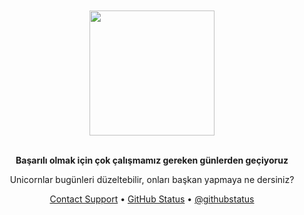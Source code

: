 <div align="center">
    <br>
    <br>
    <img width="200" src="https://user-images.githubusercontent.com/30767528/87148945-a1edc100-c2af-11ea-80ae-6e8e4af70d5f.png"/>
    <br/>
    <br/>
    <p><strong>Başarılı olmak için çok çalışmamız gereken günlerden geçiyoruz</strong></p>
    <p>Unicornlar bugünleri düzeltebilir, onları başkan yapmaya ne dersiniz?</p>
    <div id="suggestions">
    <a href="https://github.com/contact">Contact Support</a> •
    <a href="https://githubstatus.com">GitHub Status</a> •
    <a href="https://twitter.com/githubstatus">@githubstatus</a>
    </div>
</div>
